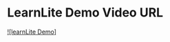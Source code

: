 # LearnLite Demo Video URL
[![learnLite Demo]](https://www.youtube.com/watch?v=PjVQQJW8_Uk&ab_channel=MeghnaMittal)